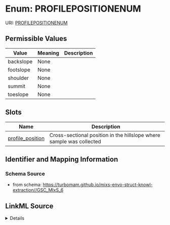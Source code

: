 # Enum: PROFILEPOSITIONENUM



URI: [PROFILEPOSITIONENUM](PROFILEPOSITIONENUM)

## Permissible Values

| Value | Meaning | Description |
| --- | --- | --- |
| backslope | None |  |
| footslope | None |  |
| shoulder | None |  |
| summit | None |  |
| toeslope | None |  |




## Slots

| Name | Description |
| ---  | --- |
| [profile_position](profile_position.md) | Cross-sectional position in the hillslope where sample was collected |






## Identifier and Mapping Information







### Schema Source


* from schema: https://turbomam.github.io/mixs-envo-struct-knowl-extraction//GSC_MIxS_6




## LinkML Source

<details>
```yaml
name: PROFILE_POSITION_ENUM
from_schema: https://turbomam.github.io/mixs-envo-struct-knowl-extraction//GSC_MIxS_6
rank: 1000
permissible_values:
  backslope:
    text: backslope
  footslope:
    text: footslope
  shoulder:
    text: shoulder
  summit:
    text: summit
  toeslope:
    text: toeslope

```
</details>
